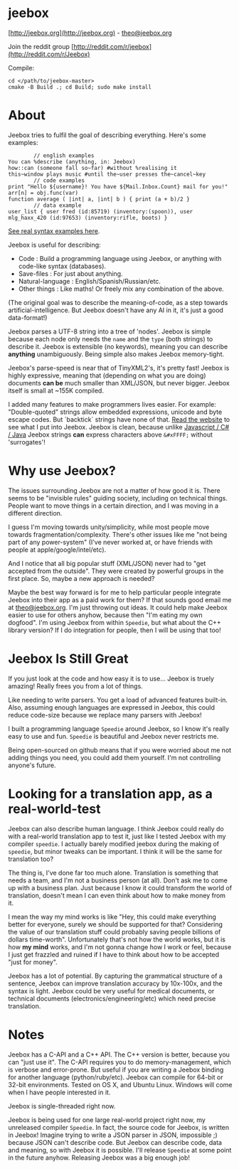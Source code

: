 # jeebox

[http://jeebox.org](http://jeebox.org) \- [theo@jeebox.org](mailto:theo@jeebox.org)

Join the reddit group [http://reddit.com/r/jeebox](http://reddit.com/r/Jeebox)

Compile:

    cd </path/to/jeebox-master>
    cmake -B Build .; cd Build; sudo make install

# About

Jeebox tries to fulfil the goal of describing everything. Here's some examples:
	
		    // english examples
    You can %describe (anything, in: Jeebox)
    how::can (someone fall so~far) #without %realising it
    this~window plays music #until the~user presses the~cancel~key
		    // code examples
    print "Hello ${username}! You have ${Mail.Inbox.Count} mail for you!"
    arr[n] = obj.func(var)
    function average ( |int| a, |int| b ) { print (a + b)/2 }
			// data example
	user_list { user fred (id:85719) (inventory:(spoon)), user mlg_haxx_420 (id:97653) (inventory:rifle, boots) }

[See real syntax examples here](http://jeebox.org/stuff/introduction).

Jeebox is useful for describing:

* Code : Build a programming language using Jeebox, or anything with code-like syntax (databases).
* Save-files : For just about anything.
* Natural-language : English/Spanish/Russian/etc.
* Other things : Like maths! Or freely mix any combination of the above.

(The original goal was to describe the meaning-of-code, as a step towards artificial-intelligence. But Jeebox doesn't have any AI in it, it's just a good data-format!)

Jeebox parses a UTF-8 string into a tree of 'nodes'. Jeebox is simple because each node only needs the `name` and the `type` (both strings) to describe it. Jeebox is extensible (no keywords), meaning you can describe **anything** unambiguously. Being simple also makes Jeebox memory-tight.

Jeebox's parse-speed is near that of TinyXML2's, it's pretty fast! Jeebox is highly expressive, meaning that (depending on what you are doing) documents **can be** much smaller than XML/JSON, but never bigger. Jeebox itself is small at ~155K compiled.

I added many features to make programmers lives easier. For example: "Double-quoted" strings allow embedded expressions, unicode and byte escape codes. But \`backtick\` strings have none of that. [Read the website](http://jeebox.org/stuff/introduction) to see what I put into Jeebox. Jeebox is clean, because unlike [Javascript / C# / Java](https://msdn.microsoft.com/en-us/data/aa664669(v=vs.85)) Jeebox strings **can** express characters above `&#xFFFF;` without 'surrogates'!

# Why use Jeebox?

The issues surrounding Jeebox are not a matter of how good it is. There seems to be "invisible rules" guiding society, including on technical things. People want to move things in a certain direction, and I was moving in a different direction.

I guess I'm moving towards unity/simplicity, while most people move towards fragmentation/complexity. There's other issues like me "not being part of any power-system" (I've never worked at, or have friends with people at apple/google/intel/etc).

And I notice that all big popular stuff (XML/JSON) never had to "get accepted from the outside". They were created by powerful groups in the first place. So, maybe a new approach is needed?

Maybe the best way forward is for me to help particular people integrate Jeebox into their app as a paid work for them? If that sounds good email me at theo@jeebox.org. I'm just throwing out ideas. It could help make Jeebox easier to use for others anyhow, because then "I'm eating my own dogfood". I'm using Jeebox from within `Speedie`, but what about the C++ library version? If I do integration for people, then I will be using that too!


# Jeebox Is Still Great

If you just look at the code and how easy it is to use... Jeebox is truely amazing! Really frees you from a lot of things.

Like needing to write parsers. You get a load of advanced features built-in. Also, assuming enough languages are expressed in Jeebox, this could reduce code-size because we replace many parsers with Jeebox!

I built a programming language `Speedie` around Jeebox, so I know it's really easy to use and fun. `Speedie` is beautiful and Jeebox never restricts me.

Being open-sourced on github means that if you were worried about me not adding things you need, you could add them yourself. I'm not controlling anyone's future.

# Looking for a translation app, as a real-world-test

Jeebox can also describe human language. I think Jeebox could really do with a real-world translation app to test it, just like I tested Jeebox with my compiler `speedie`. I actually barely modified jeebox during the making of `speedie`, but minor tweaks can be important. I think it will be the same for translation too?

The thing is, I've done far too much alone. Translation is something that needs a team, and I'm not a business person (at all). Don't ask me to come up with a business plan. Just because I know it could transform the world of translation, doesn't mean I can even think about how to make money from it.

I mean the way my mind works is like "Hey, this could make everything better for everyone, surely we should be supported for that? Considering the value of our translation stuff could probably saving people billions of dollars time-worth". Unfortunately that's not how the world works, but it is how **my mind** works, and I'm not gonna change how I work or feel, because I just get frazzled and ruined if I have to think about how to be accepted "just for money".

Jeebox has a lot of potential. By capturing the grammatical structure of a sentence, Jeebox can improve translation accuracy by 10x-100x, and the syntax is light. Jeebox could be very useful for medical documents, or technical documents (electronics/engineering/etc) which need precise translation.

# Notes

Jeebox has a C-API and a C++ API. The C++ version is better, because you can "just use it". The C-API requires you to do memory-management, which is verbose and error-prone. But useful if you are writing a Jeebox binding for another language (python/ruby/etc). Jeebox can compile for 64-bit or 32-bit environments. Tested on OS X, and Ubuntu Linux. Windows will come when I have people interested in it.

Jeebox is single-threaded right now.

Jeebox is being used for one large real-world project right now, my unreleased compiler `Speedie`. In fact, the source code for Jeebox, is written in Jeebox! Imagine trying to write a JSON parser in JSON, impossible ;) because JSON can't describe code. But Jeebox can describe code, data and meaning, so with Jeebox it is possible. I'll release `Speedie` at some point in the future anyhow. Releasing Jeebox was a big enough job!

